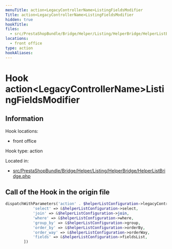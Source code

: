 ```yaml
---
menuTitle: action<LegacyControllerName>ListingFieldsModifier
Title: action<LegacyControllerName>ListingFieldsModifier
hidden: true
hookTitle: 
files:
  - src/PrestaShopBundle/Bridge/Helper/Listing/HelperBridge/HelperListBridge.php
locations:
  - front office
type: action
hookAliases:
---
```


# Hook action&lt;LegacyControllerName>ListingFieldsModifier

## Information

Hook locations: 
  - front office

Hook type: action

Located in: 
  - [src/PrestaShopBundle/Bridge/Helper/Listing/HelperBridge/HelperListBridge.php](https://github.com/PrestaShop/PrestaShop/blob/8.0.x/src/PrestaShopBundle/Bridge/Helper/Listing/HelperBridge/HelperListBridge.php)

## Call of the Hook in the origin file

```php
dispatchWithParameters('action' . $helperListConfiguration->legacyControllerName . 'ListingFieldsModifier', [
            'select' => &$helperListConfiguration->select,
            'join' => &$helperListConfiguration->join,
            'where' => &$helperListConfiguration->where,
            'group_by' => &$helperListConfiguration->group,
            'order_by' => &$helperListConfiguration->orderBy,
            'order_way' => &$helperListConfiguration->orderWay,
            'fields' => &$helperListConfiguration->fieldsList,
        ])
```